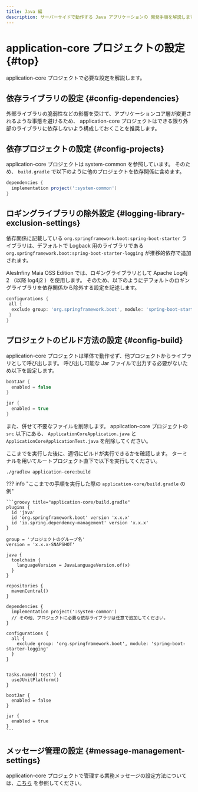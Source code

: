 ```yaml
---
title: Java 編
description: サーバーサイドで動作する Java アプリケーションの 開発手順を解説します。
---
```


# application-core プロジェクトの設定 {#top}

application-core プロジェクトで必要な設定を解説します。

## 依存ライブラリの設定 {#config-dependencies}

外部ライブラリの脆弱性などの影響を受けて、アプリケーションコア層が変更されるような事態を避けるため、 application-core プロジェクトはできる限り外部のライブラリに依存しないよう構成しておくことを推奨します。

## 依存プロジェクトの設定 {#config-projects}

application-core プロジェクトは system-common を参照しています。
そのため、 `build.gradle` で以下のように他のプロジェクトを依存関係に含めます。

```groovy title="application-core/build.gradle"
dependencies {
  implementation project(':system-common')
}
```

## ロギングライブラリの除外設定 {#logging-library-exclusion-settings}

<!-- textlint-disable ja-technical-writing/sentence-length -->

依存関係に記載している `org.springframework.boot:spring-boot-starter` ライブラリは、デフォルトで Logback 用のライブラリである `org.springframework.boot:spring-boot-starter-logging` が推移的依存で追加されます。

<!-- textlint-enable ja-technical-writing/sentence-length -->

AlesInfiny Maia OSS Edition では、ロギングライブラリとして Apache Log4j 2 （以降 log4j2 ）を使用します。
そのため、以下のようにデフォルトのロギングライブラリを依存関係から除外する設定を記述します。

``` groovy title="spring-boot-starter-logging の除外設定"
configurations {
 all {
  exclude group: 'org.springframework.boot', module: 'spring-boot-starter-logging'
 }
}
```

## プロジェクトのビルド方法の設定 {#config-build}

application-core プロジェクトは単体で動作せず、他プロジェクトからライブラリとして呼び出します。
呼び出し可能な Jar ファイルで出力する必要がないため以下を設定します。

```groovy title="application-core/build.gradle"
bootJar {
  enabled = false
}

jar {
  enabled = true
}
```

また、併せて不要なファイルを削除します。
application-core プロジェクトの `src` 以下にある、 `ApplicationCoreApplication.java` と `ApplicationCoreApplicationTest.java` を削除してください。

ここまでを実行した後に、適切にビルドが実行できるかを確認します。
ターミナルを用いてルートプロジェクト直下で以下を実行してください。

```winbatch title="application-core プロジェクトのビルド"
./gradlew application-core:build
```

??? info "ここまでの手順を実行した際の `application-core/build.gradle` の例"

    ```groovy title="application-core/build.gradle"
    plugins {
      id 'java'
      id 'org.springframework.boot' version 'x.x.x'
      id 'io.spring.dependency-management' version 'x.x.x'
    }

    group = 'プロジェクトのグループ名'
    version = 'x.x.x-SNAPSHOT'

    java {
      toolchain {
        languageVersion = JavaLanguageVersion.of(x)
      }
    }

    repositories {
      mavenCentral()
    }

    dependencies {
      implementation project(':system-common')
      // その他、プロジェクトに必要な依存ライブラリは任意で追加してください。
    }

    configurations {
      all {
        exclude group: 'org.springframework.boot', module: 'spring-boot-starter-logging'
      }
    }


    tasks.named('test') {
      useJUnitPlatform()
    }

    bootJar {
      enabled = false
    }

    jar {
      enabled = true
    }
    ```

## メッセージ管理の設定 {#message-management-settings}

application-core プロジェクトで管理する業務メッセージの設定方法については、[こちら](./message-management.md) を参照してください。
